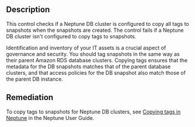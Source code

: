## Description

This control checks if a Neptune DB cluster is configured to copy all tags to snapshots when the snapshots are created. The control fails if a Neptune DB cluster isn't configured to copy tags to snapshots.

Identification and inventory of your IT assets is a crucial aspect of governance and security. You should tag snapshots in the same way as their parent Amazon RDS database clusters. Copying tags ensures that the metadata for the DB snapshots matches that of the parent database clusters, and that access policies for the DB snapshot also match those of the parent DB instance.

## Remediation

To copy tags to snapshots for Neptune DB clusters, see [Copying tags in Neptune](https://docs.aws.amazon.com/neptune/latest/userguide/tagging.html#tagging-overview) in the Neptune User Guide.